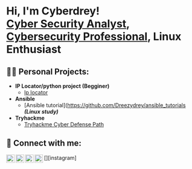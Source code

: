 <h1>Hi, I'm Cyberdrey! <br/><a href="https://github.com/Dreezydrey">Cyber Security Analyst</a>, <a href="https://www.linkedin.com/in/dryden-musona-75567b74/">Cybersecurity Professional</a>, <a>Linux Enthusiast</a></h1>

<h2>👨‍💻 Personal Projects:</h2>

- <b>IP Locator/python project (Begginer)</b>
  - [Ip locator](https://github.com/Dreezydrey/silver-couscous)
- <b>Ansible</b>
  - [Ansible tutorial](https://github.com/Dreezydrey/ansible_tutorials <b><i>(Linux study)</b></i>
- <b>Tryhackme</b>
  - [Tryhackme Cyber Defense Path](https://tryhackme.com/paths)
 
<h2> 🤳 Connect with me:</h2>

[<img align="left" alt="JoshMadakor | YouTube" width="22px" src="https://cdn.jsdelivr.net/npm/simple-icons@v3/icons/youtube.svg" />][youtube]
[<img align="left" alt="JoshMadakor | Twitter" width="22px" src="https://cdn.jsdelivr.net/npm/simple-icons@v3/icons/twitter.svg" />][twitter]
[<img align="left" alt="JoshMadakor | LinkedIn" width="22px" src="https://cdn.jsdelivr.net/npm/simple-icons@v3/icons/linkedin.svg" />][linkedin]
[<img align="left" alt="JoshMadakor | Instagram" width="22px" src="https://cdn.jsdelivr.net/npm/simple-icons@v3/icons/instagram.svg" />][instagram]

[twitter]: https://twitter.com/cyberdrey
[youtube]: https://www.youtube.com/channel/UCU2jV1H1RjNfJ-elwez4lNA/playlists
[linkedin]: https://www.linkedin.com/in/dryden-musona-75567b74

<!--
**Cyberdrey** is a ✨ _special_ ✨ repository because its `README.md` (this file) appears on your GitHub profile.

Here are some ideas to get you started:

- 🔭 I’m currently working on ...
- 🌱 I’m currently learning ...
- 👯 I’m looking to collaborate on ...
- 🤔 I’m looking for help with ...
- 💬 Ask me about ...
- 📫 How to reach me: ...
- 😄 Pronouns: ...
- ⚡ Fun fact: ...
-->
